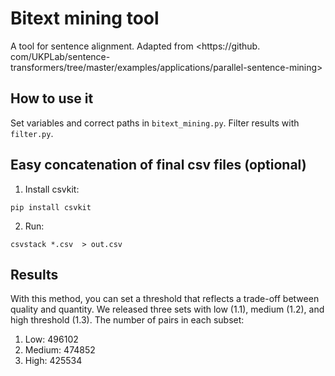 # Bitext mining tool
A tool for sentence alignment. Adapted from <https://github.
com/UKPLab/sentence-transformers/tree/master/examples/applications/parallel-sentence-mining>

## How to use it
Set variables and correct paths in `bitext_mining.py`.
Filter results with `filter.py`. 

## Easy concatenation of final csv files (optional)

1. Install csvkit:
```
pip install csvkit
```

2. Run:
```
csvstack *.csv  > out.csv
```

## Results
With this method, you can set a threshold that reflects a trade-off between quality and quantity. We released three 
sets with low (1.1), medium (1.2), and high threshold (1.3). The number of pairs in each subset:

1. Low: 496102
2. Medium: 474852
3. High: 425534